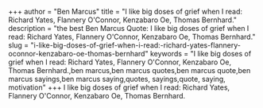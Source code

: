 +++
author = "Ben Marcus"
title = "I like big doses of grief when I read: Richard Yates, Flannery O'Connor, Kenzabaro Oe, Thomas Bernhard."
description = "the best Ben Marcus Quote: I like big doses of grief when I read: Richard Yates, Flannery O'Connor, Kenzabaro Oe, Thomas Bernhard."
slug = "i-like-big-doses-of-grief-when-i-read:-richard-yates-flannery-oconnor-kenzabaro-oe-thomas-bernhard"
keywords = "I like big doses of grief when I read: Richard Yates, Flannery O'Connor, Kenzabaro Oe, Thomas Bernhard.,ben marcus,ben marcus quotes,ben marcus quote,ben marcus sayings,ben marcus saying,quotes, sayings,quote, saying, motivation"
+++
I like big doses of grief when I read: Richard Yates, Flannery O'Connor, Kenzabaro Oe, Thomas Bernhard.
